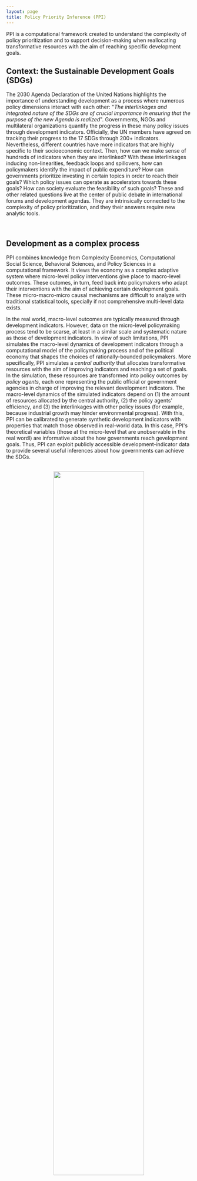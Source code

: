 ```yaml
---
layout: page
title: Policy Priority Inference (PPI)
---
```


PPI is a computational framework created to understand the complexity of policy prioritization and to support decision-making when reallocating transformative resources with the aim of reaching specific development goals.


## Context: the Sustainable Development Goals (SDGs)

The 2030 Agenda Declaration of the United Nations highlights the importance of understanding development as a process where numerous policy dimensions interact with each other: "*The interlinkages and integrated nature of the SDGs are of crucial importance in ensuring that the purpose of the new Agenda is realized*".
Governments, NGOs and multilateral organizations quantify the progress in these many policy issues through development indicators.
Officially, the UN members have agreed on tracking their progress to the 17 SDGs through 200+ indicators.
Nevertheless, different countries have more indicators that are highly specific to their socioeconomic context.
Then, how can we make sense of hundreds of indicators when they are interlinked?
With these interlinkages inducing non-linearities, feedback loops and spillovers, how  can policymakers identify the impact of public expenditure?
How can governments prioritize investing in certain topics in order to reach their goals?
Which policy issues can operate as accelerators towards these goals?
How can society evaluate the feasibility of such goals?
These and other related questions live at the center of public debate in international forums and development agendas.
They are intrinsically connected to the complexity of policy prioritization, and they their answers require new analytic tools.

<br>

## Development as a complex process

PPI combines knowledge from Complexity Economics, Computational Social Science, Behavioral Sciences, and Policy Sciences in a computational framework.
It views the economy as a complex adaptive system where micro-level policy interventions give place to macro-level outcomes.
These outomes, in turn, feed back into policymakers who adapt their interventions with the aim of achieving certain development goals.
These micro-macro-micro causal mechanisms are difficult to analyze with traditional statistical tools, specially if not comprehensive multi-level data exists. 

In the real world, macro-level outcomes are typically measured through development indicators.
However, data on the micro-level policymaking process tend to be scarse, at least in a similar scale and systematic nature as those of development indicators.
In view of such limitations, PPI simulates the macro-level dynamics of development indicators through a computational model of the policymaking process and of the political economy that shapes the choices of rationally-bounded policymakers.
More specifically, PPI simulates a *central authority* that allocates transformative resources with the aim of improving indicators and reaching a set of goals.
In the simulation, these resources are transformed into policy outcomes by *policy agents*, each one representing the public official or government agencies in charge of improving the relevant development indicators.
The macro-level dynamics of the simulated indicators depend on (1) the amount of resources allocated by the central authority, (2) the policy agents' efficiency, and (3) the interlinkages with other policy issues (for example, because industrial growth may hinder environmental progress).
With this, PPI can be calibrated to generate synthetic development indicators with properties that match those observed in real-world data.
In this case, PPI's theoretical variables (those at the micro-level that are unobservable in the real wordl) are informative about the how governments reach gevelopment goals.
Thus, PPI can exploit publicly accessible development-indicator data to provide several useful inferences about how governments can achieve the SDGs.

<br>

<center><img class="aligncenter wp-image-254" src="/images/ppi/diagram_2.jpg" align="center" width="70%"></center>


<br>

## What is it useful for?

These are some ways in which PPI can support its users:

- *Allocating transformative resources*: It can be used to inform governments on how to better allocate transformative resources across numerous interdependent policy issues with the aim of reaching a set of goals that have been established in the natinoal or sub-national development plans. *Transformative* refers to those resources destined to generate changes in development indicators beyond those already set in motion by commited expenditure (like maintaining highways and hospitals).

- *Evaluating feasibility*: Given the indicators' historical trends, PPI can be employed to estimate how long it would take to reach a set of goals. Therefore, it is possible to assess whether such goals are feasible or not.

- *Estimating inefficiencies*: PPI can provide estimates on the level of efficiency within each policy issue; that is, how much the relevant indicator improves with each unit of additional investment in transformative resources.

- *Setting development goals*: Since it is possible to evaluate the goal feasibility, PPI can be used to explore a vast space of goals in order to choose those that better a government's constraints (for example, term duration, budget, inefficiencies, etc.).

- *Measuring policy coherence*: IPP can generate counterfactials of policy priorities; that is, simulated allocations that are conducive to a set of goals, and that may defer from a governments' factual priorities. These simulations are the basis for a quantitative index that is informative of how coherent are a government's priorities with respect to the goals that it has set and/or promotes through public discourse.

- *Discovering accelerators*: The tool's flexibility facilitates conducting experiments where one can reallocate resources in order to find those policy issues that cathalyze development not only in their own indicator, but across many others.
    
- *Identifying bottlenecks*: The counterpart of an accelerator is a bottleneck. PPI can be employed to find those policy issues where a lack of transformative resources, negative linterlinkages, or high inefficiencies delay convergence towards the established goals.
    
- *Accounting for fiscal rigidity*: Often, legislation restricts the fluidity of resources across policy issues. PPI can take this into account to improve the above inferences, or to evaluate when these rigidities are beneficial and when they are detrimental.

- *Estimating the impact of changing the budget size*: PPI can help understanding how an increase or decrease in the availability of transformative resources may accelerate or slow down convergence to the established goals. This is a concern, for example, among countries where an aging population if forcing governments to shirnk the amount of available transformative resources in order to fulfill other non-transformative commitments such such as paying pensions.


<br>

## What data do I need?

Just like any other empirical methodology, PPI benefits from bigger and better data.
Computationally speaking, it scales well, so it can handle more indicators as governments and NGOs continue to create them.
Thechnically speaking, PPI can simulate indicator dynamics by just providing it with initial and final values, and with two parameters that capture institutional factors of public governance (which can be obtain from datasets such as the World Bank's Worldwide Governance Indicators).
However, it is highly advisable to also provide the time series of the indicators (so that PPI can match their empirical variance) and a network of interdependencies between the indicators (which can be obtained via qualitative or quantitative methods).
Other types of data that can significantly improve the quality of the inferences are SDG-fiscal linked data and information on fiscal rigidities.
As more and better data becomes available in the future, PPI will be able to incorporate it due to its high flexibility to be adapted to new research questions and highly specific contexts.
The diagram below illustrates the data that, at this stage of development, PPI can exploit.

<br>

<center><img class="aligncenter wp-image-254" src="/images/ppi/pyramid.jpg" align="center" width="60%"></center>


<br>

## Users

These are some users that could benefit from adopting PPI:

- *Governments*: Public agencies in charge of designing budgets and of preparing development plans. These can be at either  the national or subnational level.

- *Sector analysts*: PPI can also be use to analyze policy prioritization at the level of specific sectors if there are relevant indicators (telecommunications, public health, education, etc.).

- *Multilateral organizations*: International agencies who provide policy advice to governments and who publish reports evaluating countries' progress togards the goals of international agendas such as the SDGs.

- *Aid donors*: Organizations who condition international aid on prioritizing specific policy issues can use PPI to evaluate how coherent have been the recipients' policy priorities.

- *Non-governmental organizations*: The civil society can employ PPI to evaluate various aspects of the government's development strategy.

- *Researchers*: Scientists and academics can perform simulation experiments and make inferences that cannot be done without the synthetic micro-level data that PPI generates.

- *Political parties*: Politicians could benefit from better understanding the complexity of achiving the development goals that their campaigns promise.

- *Consultants*: Consultants can adopt PPI to generate policy reports and bespoke evaluations on development-related issues.


<br>

## Resources

### Papers
The reference document containing all the technical details and an application is the paper entitled <a href="oguerr.com/video" target="_blank" rel="noopener">*Policy Priority Inference: A Computational Method for the Analysis of Socioeconomic Development*</a> by Omar A. Guerrero and Gonzalo Castañeda.
All other publications related to earlier versions and of PPI and their applications can be found in the <a href="oguerr.com/research" target="_blank" rel="noopener">*RESEARCH*</a> section of this website.

### Presentations
The <a href="oguerr.com/video" target="_blank" rel="noopener">*VIDEO*</a> section of this site contains different videos of presentations that I have given on PPI.

### Data & code
The PPI GitHub repository provides all the code used in the reference paper, as well as all the necessary data to reproduce its findings.
It also contains a series of Jypyter Notebooks with short tutorials about data processing, running simulations, calibrating the model, and performing simple analyses.

<br>

## Acknowledgments
Throughout the development of PPI, various funders have seen the potential and usefulness of the framework and offered their financial support, for which we are grateful.
In particular, we would like to thank The Alan Turing Institute, the United Nations Development Programme, and the Economic and Social Research Council.
We are also grateful to the various academics and policymakers that have participated in the numerous workshops and seminars where this tool has been introduced; their feedback has been key to the improvement of PPI.

<br>

## More information
Should you have any further inquiries regarding the tool, consultancy services, training, or about anything else, please contact me directly at <a href="oguerrero@turing.ac.uk" target="_blank" rel="noopener">oguerrero@turing.ac.uk</a>.






